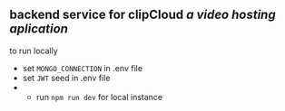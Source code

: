 **backend service for clipCloud**
***a video hosting aplication***
---

to run locally

- set ```MONGO_CONNECTION``` in .env file
- set ```JWT``` seed in .env file
- - run ```npm run dev``` for local instance
